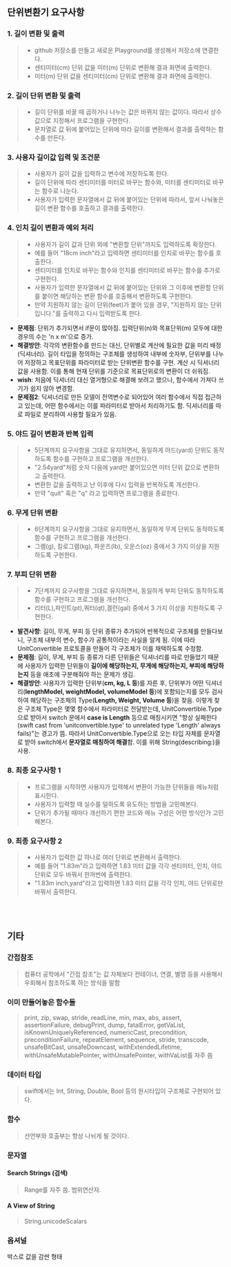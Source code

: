 ## 단위변환기 요구사항

### 1. 길이 변환 및 출력
>- github 저장소를 만들고 새로운 Playground를 생성해서 저장소에 연결한다.
>- 센티미터(cm) 단위 값을 미터(m) 단위로 변환해 결과 화면에 출력한다.
>- 미터(m) 단위 값을 센티미터(cm) 단위로 변환해 결과 화면에 출력한다.


### 2. 길이 단위 변환 및 출력
>- 길이 단위를 바꿀 때 곱하거나 나누는 값은 바뀌지 않는 값이다. 따라서 상수 값으로 지정해서 프로그램을 구현한다.
>- 문자열로 값 뒤에 붙어있는 단위에 따라 길이를 변환해서 결과를 출력하는 함수를 만든다.


### 3. 사용자 길이값 입력 및 조건문
>- 사용자가 길이 값을 입력하고 변수에 저장하도록 한다.
>- 길이 단위에 따라 센티미터를 미터로 바꾸는 함수와, 미터를 센티미터로 바꾸는 함수로 나눈다.
>- 사용자가 입력한 문자열에서 값 뒤에 붙어있는 단위에 따라서, 앞서 나눠놓은 길이 변환 함수를 호출하고 결과를 출력한다.


### 4. 인치 길이 변환과 예외 처리
>- 사용자가 길이 값과 단위 외에 "변환할 단위"까지도 입력하도록 확장한다.
>- 예를 들어 "18cm inch"라고 입력하면 센티미터를 인치로 바꾸는 함수를 호출한다.
>- 센티미터를 인치로 바꾸는 함수와 인치를 센티미터로 바꾸는 함수를 추가로 구현한다.
>- 사용자가 입력한 문자열에서 값 뒤에 붙어있는 단위와 그 이후에 변환할 단위를 붙이면 해당하는 변환 함수를 호출해서 변환하도록 구현한다.
>- 만약 지원하지 않는 길이 단위(feet)가 붙어 있을 경우, "지원하지 않는 단위입니다."를 출력하고 다시 입력받도록 한다.

- **문제점**: 단위가 추가되면서 if문이 많아짐. 입력단위(n)와 목표단위(m) 모두에 대한 경우의 수는 'n x m'으로 증가.
- **해결방안**: 각각의 변환함수를 만드는 대신, 단위별로 계산에 필요한 값을 미리 배정(딕셔너리). 길이 타입을 정의하는 구조체를 생성하여 내부에 숫자부, 단위부를 나누어 저장하고 목표단위를 파라미터로 받는 단위변환 함수를 구현. 계산 시 딕셔너리 값을 사용함. 이를 통해 현재 단위를 기준으로 목표단위로의 변환이 더 쉬워짐.
- **wish**: 처음에 딕셔너리 대신 열거형으로 해결해 보려고 했으나, 함수에서 가져다 쓰기가 쉽지 않아 변경함.
- **문제점2**: 딕셔너리로 만든 모델이 전역변수로 되어있어 여러 함수에서 직접 접근하고 있는데, 어떤 함수에서는 이를 파라미터로 받아서 처리하기도 함. 딕셔너리를 따로 파일로 분리하여 사용할 필요가 있음.

### 5. 야드 길이 변환과 반복 입력
>- 5단계까지 요구사항을 그대로 유지하면서, 동일하게 야드(yard) 단위도 동작하도록 함수를 구현하고 프로그램을 개선한다.
>- "2.54yard"처럼 숫자 다음에 yard만 붙어있으면 미터 단위 값으로 변환하고 출력한다.
>- 변환한 값을 출력하고 난 이후에 다시 입력을 반복하도록 개선한다.
>- 만약 "quit" 혹은 "q" 라고 입력하면 프로그램을 종료한다.


### 6. 무게 단위 변환
>- 6단계까지 요구사항을 그대로 유지하면서, 동일하게 무게 단위도 동작하도록 함수를 구현하고 프로그램을 개선한다.
>- 그램(g), 킬로그램(kg), 파운즈(lb), 오운스(oz) 중에서 3 가지 이상을 지원하도록 구현한다.


### 7. 부피 단위 변환
>- 7단계까지 요구사항을 그대로 유지하면서, 동일하게 부피 단위도 동작하도록 함수를 구현하고 프로그램을 개선한다.
>- 리터(L),파인트(pt),쿼터(qt),겔런(gal) 중에서 3 가지 이상을 지원하도록 구현한다.

- **발견사항**: 길이, 무게, 부피 등 단위 종류가 추가되어 반복적으로 구조체를 만들다보니, 구조체 내부의 변수, 함수가 공통적이라는 사실을 알게 됨. 이에 따라 UnitConvertible 프로토콜을 만들어 각 구조체가 이를 채택하도록 수정함.
- **문제점**: 길이, 무게, 부피 등 종류가 다른 단위들은 딕셔너리를 따로 만들었기 때문에 사용자가 입력한 단위들이 **길이에 해당하는지, 무게에 해당하는지, 부피에 해당하는지** 등을 애초에 구분해줘야 하는 문제가 생김.
- **해결방안**: 사용자가 입력한 단위부(**cm, kg, L 등**)를 자른 후, 단위부가 어떤 딕셔너리(**lengthModel, weightModel, volumeModel 등**)에 포함되는지를 모두 검사하여 해당하는 구조체의 Type(**Length, Weight, Volume 등**)을 찾음. 이렇게 찾은 구조체 Type은 몇몇 함수에서 파라미터로 전달받는데, UnitConvertible.Type으로 받아서 switch 문에서 **case is Length** 등으로 매칭시키면 "항상 실패한다(swift cast from 'unitconvertible.type' to unrelated type 'Length' always fails)"는 경고가 뜸. 따라서 UnitConvertible.Type으로 오는 타입 자체를 문자열로 받아 switch에서 **문자열로 매칭하여 해결**함. 이를 위해 String(describing:)을 사용.

### 8. 최종 요구사항 1
>- 프로그램을 시작하면 사용자가 입력해서 변환이 가능한 단위들을 메뉴처럼 표시한다.
>- 사용자가 입력할 때 실수를 덜하도록 유도하는 방법을 고민해본다.
>- 단위가 추가될 때마다 개선하기 편한 코드와 메뉴 구성은 어떤 방식인가 고민해본다.


### 9. 최종 요구사항 2
>- 사용자가 입력한 값 하나로 여러 단위로 변환해서 출력한다.
>- 예를 들어 "1.83m"라고 입력하면 1.83 미터 값을 각각 센티미터, 인치, 야드 단위로 모두 바꿔서 한꺼번에 출력한다.
>- "1.83m inch,yard"라고 입력하면 1.83 미터 값을 각각 인치, 야드 단위로만 바꿔서 출력한다.

<br/><br/>

## 기타

### 간접참조
> 컴퓨터 공학에서 "간접 참조"는 값 자체보다 컨테이너, 연결, 별명 등을 사용해서 우회해서 참조하도록 하는 방식을 말함


### 이미 만들어놓은 함수들
> print, zip, swap, stride, readLine, min, max, abs, assert, assertionFailure, debugPrint, dump, fatalError, getVaList, isKnownUniquelyReferenced, numericCast, precondition, preconditionFailure, repeatElement, sequence, stride, transcode, unsafeBitCast, unsafeDowncast, withExtendedLifetime, withUnsafeMutablePointer, withUnsafePointer, withVaList를 자주 씀


### 데이터 타입
> swift에서는 Int, String, Double, Bool 등의 원시타입이 구조체로 구현되어 있다.


### 함수
> 선언부와 호출부는 항상 나뉘게 될 것이다.


### 문자열
#### Search Strings (검색)
> Range를 자주 씀. 범위연산자.

#### A View of String
> String.unicodeScalars

### 옵셔널
박스로 값을 감싼 형태